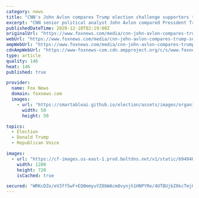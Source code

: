 ```yaml
---
category: news
title: "CNN's John Avlon compares Trump election challenge supporters to 'Confederates'"
excerpt: "CNN senior political analyst John Avlon compared President Trump and supporters of his ongoing efforts to challenge the results of the 2020 presidential election to \"Confederates\" in support of slavery."
publishedDateTime: 2020-12-10T02:19:00Z
originalUrl: "https://www.foxnews.com/media/cnn-john-avlon-compares-trump-supporters-confederates"
webUrl: "https://www.foxnews.com/media/cnn-john-avlon-compares-trump-supporters-confederates"
ampWebUrl: "https://www.foxnews.com/media/cnn-john-avlon-compares-trump-supporters-confederates.amp"
cdnAmpWebUrl: "https://www-foxnews-com.cdn.ampproject.org/c/s/www.foxnews.com/media/cnn-john-avlon-compares-trump-supporters-confederates.amp"
type: article
quality: 146
heat: 146
published: true

provider:
  name: Fox News
  domain: foxnews.com
  images:
    - url: "https://smartableai.github.io/election/assets/images/organizations/foxnews.com-50x50.jpg"
      width: 50
      height: 50

topics:
  - Election
  - Donald Trump
  - Republican Voice

images:
  - url: "https://cf-images.us-east-1.prod.boltdns.net/v1/static/694940094001/0089e4b9-29c4-49b8-8005-562d83395371/4dee8747-4a34-412f-8c8e-6c396e994b06/1280x720/match/image.jpg"
    width: 1280
    height: 720
    isCached: true

secured: "WRKcDZo/eV3ff5wF+EQ0mmyuYZ8bWAcm8vynjh1HNPYRe/4UTBUjbZ0kcTmjGrojnr/aWjWT9q/2KZza0xdB1SRMickXC1HinRrM9WjA3uvfbuMUmoguPC9Uwf/fuJKyqJGXQ8gGYpTChvVdKzjZarByyMRgJ01lM2huPp0fJWJR8H4W/0Y5PGHV10ktlNN6rAHlQfxvRvbifQKhc7MbEfZPOCNLhFsMy+jpaTqxdSUbMwoIlIVCsizCjkMnyI5QPOJuTQaURbaW+56A9tSFLrMVyndJo5kWCazm1GQtIjRGyw4E09no4fCXcdoSUHSEqw2NrROPed+mAozyL1aZxd3URuurF4GjVlWi6tBisBE=;bmn2s5CWYljq/np/qMSg2Q=="
---
```


